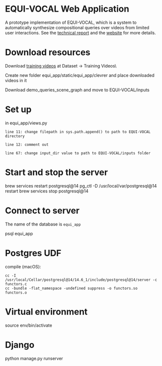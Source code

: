 # EQUI-VOCAL Web Application

A prototype implementation of EQUI-VOCAL, which is a system to automatically synthesize compositional queries over videos from limited user interactions. See the [technical report](https://arxiv.org/abs/2301.00929) and the [website](https://db.cs.washington.edu/projects/visualworld/) for more details.

# Download resources
Download [training videos](http://clevrer.csail.mit.edu/) at Dataset → Training Videos\

Create new folder equi_app/static/equi_app/clevrer and place downloaded videos in it

Download demo_queries_scene_graph and move to EQUI-VOCAL/inputs

# Set up
in equi_app/views.py

	line 11: change filepath in sys.path.append() to path to EQUI-VOCAL directory

	line 12: comment out

	line 67: change input_dir value to path to EQUI-VOCAL/inputs folder


# Start and stop the server
brew services restart postgresql@14
pg_ctl -D /usr/local/var/postgresql@14 restart
brew services stop postgresql@14
# Connect to server
The name of the database is `equi_app`

psql equi_app

# Postgres UDF
compile (macOS):
```
cc -I /usr/local/Cellar/postgresql@14/14.6_1/include/postgresql@14/server -c functors.c
cc -bundle -flat_namespace -undefined suppress -o functors.so functors.o
```

# Virtual environment
source env/bin/activate

# Django
python manage.py runserver